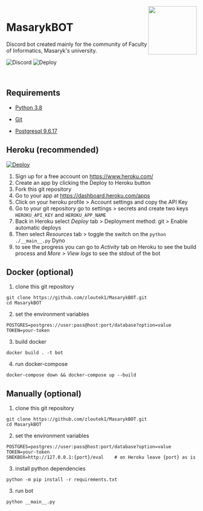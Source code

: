 <img align="right" src="https://cdn.discordapp.com/avatars/605352263040630795/a2205b2834e12560d416b56ec2aece06.webp?size=128" height="128" width="128">

# MasarykBOT

Discord bot created mainly for the community of Faculty of Informatics, Masaryk's university.

![Discord](https://discordapp.com/api/guilds/486184376544002073/widget.png?style=shield) ![Deploy](https://github.com/zloutek1/MasarykBOT/workflows/Deploy/badge.svg)

⁣

## Requirements

- [Python 3.8](https://www.python.org/downloads/)

- [Git](https://git-scm.com/downloads)
- [Postgresql 9.6.17](https://git-scm.com/downloads)



## Heroku (recommended)

 [![Deploy](https://www.herokucdn.com/deploy/button.svg)](https://heroku.com/deploy?template=https://github.com/zloutek1/MasarykBOT/tree/v2)

1. Sign up for a free account on https://www.heroku.com/
2. Create an app by clicking the Deploy to Heroku button
3. Fork this git repository
4. Go to your app at https://dashboard.heroku.com/apps
5. Click on your heroku profile > Account settings and copy the API Key
5. Go to your git repository go to settings > secrets and create two keys `HEROKU_API_KEY` and `HEROKU_APP_NAME`
5. Back in Heroku select *Deploy* tab > Deployment method: git > Enable automatic deploys
6. Then select *Resources* tab > toggle the switch on the `python ./__main__.py` Dyno
8. to see the progress you can go to *Activity* tab on Heroku to see the build process and *More > View logs* to see the stdout of the bot



## Docker (optional)

1. clone this git repository
```
git clone https://github.com/zloutek1/MasarykBOT.git
cd MasarykBOT
```

2. set the environment variables
```
POSTGRES=postgres://user:pass@host:port/database?option=value
TOKEN=your-token
```

3. build docker
```
docker build . -t bot
```

4. run docker-compose
```
docker-compose down && docker-compose up --build
```



## Manually (optional)

1. clone this git repository
```
git clone https://github.com/zloutek1/MasarykBOT.git
cd MasarykBOT
```

2. set the environment variables
```
POSTGRES=postgres://user:pass@host:port/database?option=value
TOKEN=your-token
SNEKBOX=http://127.0.0.1:{port}/eval    # on Heroku leave {port} as is
```

3. install python dependencies
```
python -m pip install -r requirements.txt
```

3. run bot
```
python __main__.py
```
